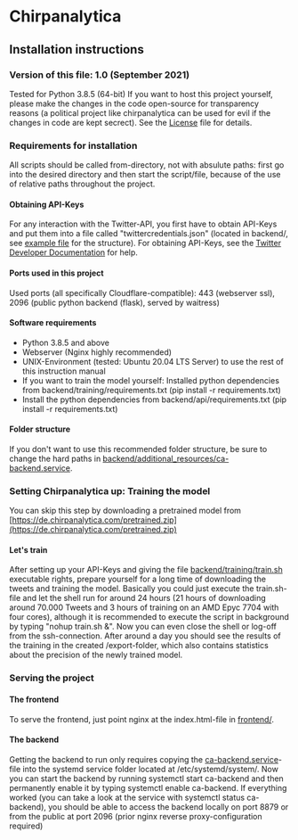 # Chirpanalytica

## Installation instructions
### Version of this file: 1.0 (September 2021)
Tested for Python 3.8.5 (64-bit)
If you want to host this project yourself, please make the changes in the code open-source for transparency reasons (a political project like chirpanalytica can be used for evil if the changes in code are kept secrect). See the [License](LICENSE) file for details.

### Requirements for installation
All scripts should be called from-directory, not with absulute paths: first go into the desired directory and then start the script/file, because of the use of relative paths throughout the project.
#### Obtaining API-Keys
For any interaction with the Twitter-API, you first have to obtain API-Keys and put them into a file called "twittercredentials.json" (located in backend/, see [example file](backend/twittercredentials.json.example) for the structure). For obtaining API-Keys, see the [Twitter Developer Documentation](https://developer.twitter.com/en/docs/twitter-api/getting-started/getting-access-to-the-twitter-api) for help.
#### Ports used in this project
Used ports (all specifically Cloudflare-compatible): 443 (webserver ssl), 2096 (public python backend (flask), served by waitress)
#### Software requirements
- Python 3.8.5 and above
- Webserver (Nginx highly recommended)
- UNIX-Environment (tested: Ubuntu 20.04 LTS Server) to use the rest of this instruction manual
- If you want to train the model yourself: Installed python dependencies from backend/training/requirements.txt (pip install -r requirements.txt)
- Install the python dependencies from backend/api/requirements.txt (pip install -r requirements.txt)
#### Folder structure
If you don't want to use this recommended folder structure, be sure to change the hard paths in [backend/additional_resources/ca-backend.service](backend/additional_resources/ca-backend.service).

### Setting Chirpanalytica up: Training the model
You can skip this step by downloading a pretrained model from [https://de.chirpanalytica.com/pretrained.zip](https://de.chirpanalytica.com/pretrained.zip)
#### Let's train
After setting up your API-Keys and giving the file [backend/training/train.sh](backend/training/train.sh) executable rights, prepare yourself for a long time of downloading the tweets and training the model.
Basically you could just execute the train.sh-file and let the shell run for around 24 hours (21 hours of downloading around 70.000 Tweets and 3 hours of training on an AMD Epyc 7704 with four cores), although it is recommended to execute the script in background by typing "nohup train.sh &". Now you can even close the shell or log-off from the ssh-connection.
After around a day you should see the results of the training in the created /export-folder, which also contains statistics about the precision of the newly trained model. 

### Serving the project
#### The frontend
To serve the frontend, just point nginx at the index.html-file in [frontend/](frontend/).

#### The backend
Getting the backend to run only requires copying the [ca-backend.service](backend/additional_resources/ca-backend.service)-file into the systemd service folder located at /etc/systemd/system/.
Now you can start the backend by running systemctl start ca-backend and then permanently enable it by typing systemctl enable ca-backend.
If everything worked (you can take a look at the service with systemctl status ca-backend), you should be able to access the backend locally on port 8879 or from the public at port 2096 (prior nginx reverse proxy-configuration required) 